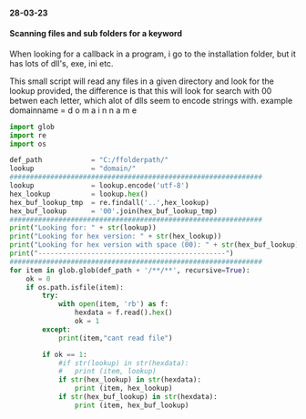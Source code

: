 #### 28-03-23
#### Scanning files and sub folders for a keyword

When looking for a callback in a program, i go to the installation folder, but it has lots of dll's, exe, ini etc.

This small script will read any files in a given directory and look for the lookup provided, the difference is that this will look for search with 00 betwen each letter, which alot of dlls seem to encode strings with.
example domainname = d o m a i n n a m e

```python
import glob
import re
import os

def_path 			= "C:/ffolderpath/"
lookup				= "domain/"
##############################################################
lookup 				= lookup.encode('utf-8')
hex_lookup 			= lookup.hex()
hex_buf_lookup_tmp 	= re.findall('..',hex_lookup)
hex_buf_lookup 		= '00'.join(hex_buf_lookup_tmp)
##############################################################
print("Looking for: " + str(lookup))
print("Looking for hex version: " + str(hex_lookup))
print("Looking for hex version with space (00): " + str(hex_buf_lookup))
print("----------------------------------------------")
##############################################################
for item in glob.glob(def_path + '/**/**', recursive=True):
	ok = 0
	if os.path.isfile(item):
		try:
			with open(item, 'rb') as f:
				hexdata = f.read().hex()
				ok = 1
		except:
			print(item,"cant read file")

		if ok == 1:
			#if str(lookup) in str(hexdata):
			#	print (item, lookup)
			if str(hex_lookup) in str(hexdata):
				print (item, hex_lookup)
			if str(hex_buf_lookup) in str(hexdata):
				print (item, hex_buf_lookup)
```

